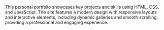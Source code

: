 This personal portfolio showcases key projects and skills using HTML, CSS, and JavaScript.
The site features a modern design with responsive layouts and interactive elements,
including dynamic galleries and smooth scrolling, providing a professional and engaging experience.
